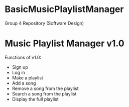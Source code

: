 # BasicMusicPlaylistManager
Group 4 Repository (Software Design)

# Music Playlist Manager v1.0
Functions of v1.0:
- Sign up
- Log in
- Make a playlist
- Add a song
- Remove a song from the playlist
- Search a song from the playlist
- Display the full playlist
